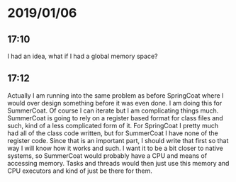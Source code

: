 # 2019/01/06

## 17:10

I had an idea, what if I had a global memory space?

## 17:12

Actually I am running into the same problem as before SpringCoat where I would
over design something before it was even done. I am doing this for SummerCoat.
Of course I can iterate but I am complicating things much. SummerCoat is going
to rely on a register based format for class files and such, kind of a less
complicated form of it. For SpringCoat I pretty much had all of the class code
written, but for SummerCoat I have none of the register code. Since that is an
important part, I should write that first so that way I will know how it
works and such. I want it to be a bit closer to native systems, so SummerCoat
would probably have a CPU and means of accessing memory. Tasks and threads
would then just use this memory and CPU executors and kind of just be there
for them.

